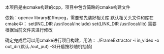 本项目是由cmake构建的cpp，项目中包含简略的cmake构建文件


依赖：opencv library和ffmpeg，需要预先装好相关库
默认相关头文件和库在cmake中：
set(INC_DIR /usr/local/include)
set(LINK_DIR /usr/local/lib)
需要根据当前文件夹进行修改

确定完成后可以用cmake进行项目构建，用法：
./FrameExtractor -i in_video -o out_dir(默认./out_put) -S(开启按秒随机抽帧)